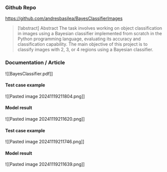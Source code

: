 ### Github Repo
https://github.com/andresbasilea/BayesClassifierImages

> [!abstract] Abstract
> The task involves working on object classification in images using a Bayesian classifier implemented from scratch in the Python programming language, evaluating its accuracy and classification capability. The main objective of this project is to classify images with 2, 3, or 4 regions using a Bayesian classifier.

### Documentation / Article
![[BayesClassifier.pdf]]


#### Test case example
![[Pasted image 20241119211804.png]]
#### Model result
![[Pasted image 20241119211620.png]]

#### Test case example
![[Pasted image 20241119211746.png]]

#### Model result
![[Pasted image 20241119211639.png]]

